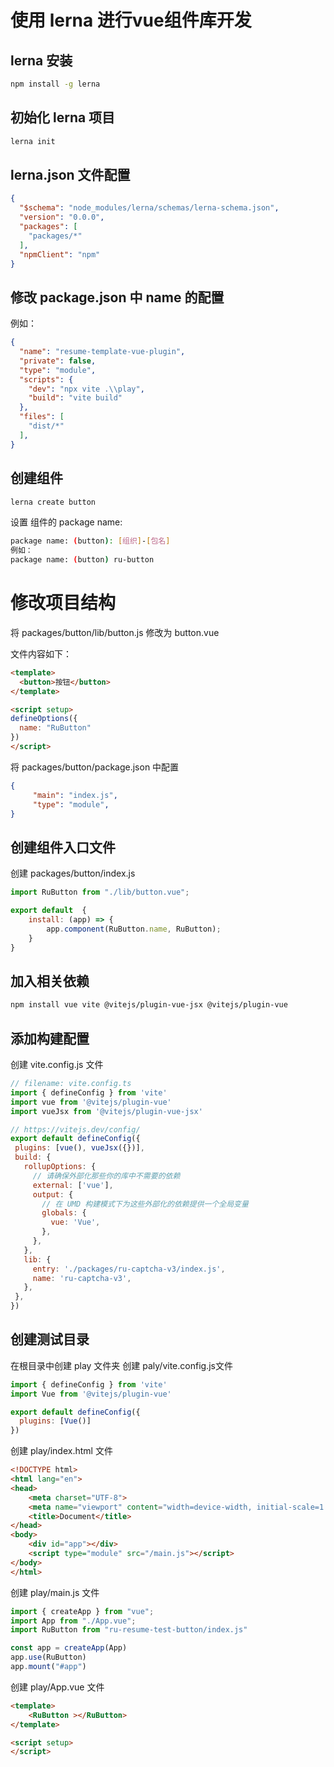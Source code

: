 # 使用 lerna 进行vue组件库开发

## lerna 安装

```bash
npm install -g lerna
```

## 初始化 lerna 项目

```bash
lerna init
```

## lerna.json 文件配置

```json
{
  "$schema": "node_modules/lerna/schemas/lerna-schema.json",
  "version": "0.0.0",
  "packages": [
    "packages/*"
  ],
  "npmClient": "npm"
}
```

## 修改 package.json 中 name 的配置
例如：
```json
{
  "name": "resume-template-vue-plugin",
  "private": false,
  "type": "module",
  "scripts": {
    "dev": "npx vite .\\play",
    "build": "vite build"
  },
  "files": [
    "dist/*"
  ],
}

```

## 创建组件

```bash
lerna create button
```

设置 组件的 package name:

```bash
package name: (button): [组织]-[包名]
例如：
package name: (button) ru-button
```
# 修改项目结构

将 packages/button/lib/button.js 修改为 button.vue

文件内容如下：

```html
<template>
  <button>按钮</button>
</template>

<script setup>
defineOptions({
  name: "RuButton"
})
</script>
```

将 packages/button/package.json 中配置

```json
{
     "main": "index.js",
     "type": "module",
}
```

## 创建组件入口文件
创建 packages/button/index.js
```js
import RuButton from "./lib/button.vue";

export default  {
    install: (app) => {
        app.component(RuButton.name, RuButton);
    }
}
```
## 加入相关依赖
```bash
npm install vue vite @vitejs/plugin-vue-jsx @vitejs/plugin-vue
```

## 添加构建配置
创建 vite.config.js 文件

```js
// filename: vite.config.ts
import { defineConfig } from 'vite'
import vue from '@vitejs/plugin-vue'
import vueJsx from '@vitejs/plugin-vue-jsx'

// https://vitejs.dev/config/
export default defineConfig({
 plugins: [vue(), vueJsx({})],
 build: {
   rollupOptions: {
     // 请确保外部化那些你的库中不需要的依赖
     external: ['vue'],
     output: {
       // 在 UMD 构建模式下为这些外部化的依赖提供一个全局变量
       globals: {
         vue: 'Vue',
       },
     },
   },
   lib: {
     entry: './packages/ru-captcha-v3/index.js',
     name: 'ru-captcha-v3',
   },
 },
})
```

## 创建测试目录

在根目录中创建 play 文件夹
创建 paly/vite.config.js文件
```js
import { defineConfig } from 'vite'
import Vue from '@vitejs/plugin-vue'

export default defineConfig({
  plugins: [Vue()]
})
```

创建 play/index.html 文件
```html
<!DOCTYPE html>
<html lang="en">
<head>
    <meta charset="UTF-8">
    <meta name="viewport" content="width=device-width, initial-scale=1.0">
    <title>Document</title>
</head>
<body>
    <div id="app"></div>
    <script type="module" src="/main.js"></script>
</body>
</html>
```
创建 play/main.js 文件
```js
import { createApp } from "vue";
import App from "./App.vue";
import RuButton from "ru-resume-test-button/index.js"

const app = createApp(App)
app.use(RuButton)
app.mount("#app")
```
创建 play/App.vue 文件
```html
<template>
    <RuButton ></RuButton>
</template>

<script setup>
</script>
```